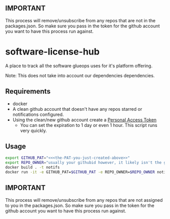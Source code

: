 ## IMPORTANT

This process will remove/unsubscribe from any repos that are not in the packages.json. So make sure you pass in the token for the github account you want to have this process run against.


# software-license-hub
A place to track all the software glueops uses for it's platform offering.

Note: This does not take into account our dependencies dependencies.

## Requirements

- docker
- A clean github account that doesn't have any repos starred or notifications configured.
- Using the clean/new github account create a [Personal Access Token](https://github.com/settings/tokens/new?scopes=repo,notifications&description=GLUEOPS%20-%20Codespaces%20GITHUB_TOKEN_FOR_NOTIFS)
  - You can set the expiration to 1 day or even 1 hour. This script runs very quickly.

## Usage

```bash
export GITHUB_PAT="<<<the-PAT-you-just-created-above>>"
export REPO_OWNER="usually your githubid however, it likely isn't the githubID you are using for these notifications."
docker build . -t notifs
docker run -it -e GITHUB_PAT=$GITHUB_PAT -e REPO_OWNER=$REPO_OWNER notifs
```

## IMPORTANT

This process will remove/unsubscribe from any repos that are not assigned to you in the packages.json. So make sure you pass in the token for the github account you want to have this process run against.
